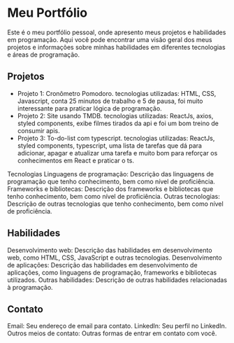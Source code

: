 # Meu Portfólio
Este é o meu portfólio pessoal, onde apresento meus projetos e habilidades em programação. Aqui você pode encontrar uma visão geral dos meus projetos e informações sobre minhas habilidades em diferentes tecnologias e áreas de programação.

## Projetos
<ul>
  <li>Projeto 1: Cronômetro Pomodoro. tecnologias utilizadas: HTML, CSS, Javascript, conta 25 minutos de trabalho e 5 de pausa, foi muito interessante para praticar lógica de programação.</li>
  <li>Projeto 2: Site usando TMDB. tecnologias utilizadas: ReactJs, axios, styled components, exibe filmes tirados da api e foi um bom treino de consumir apis.</li>
  <li>Projeto 3: To-do-list com typescript. tecnologias utilizadas: ReactJs, styled components, typescript, uma lista de tarefas que dá para adicionar, apagar e atualizar uma tarefa e muito bom para reforçar os conhecimentos em React e praticar o ts.</li>
</ul>


Tecnologias
Linguagens de programação: Descrição das linguagens de programação que tenho conhecimento, bem como nível de proficiência.
Frameworks e bibliotecas: Descrição dos frameworks e bibliotecas que tenho conhecimento, bem como nível de proficiência.
Outras tecnologias: Descrição de outras tecnologias que tenho conhecimento, bem como nível de proficiência.
## Habilidades
Desenvolvimento web: Descrição das habilidades em desenvolvimento web, como HTML, CSS, JavaScript e outras tecnologias.
Desenvolvimento de aplicações: Descrição das habilidades em desenvolvimento de aplicações, como linguagens de programação, frameworks e bibliotecas utilizados.
Outras habilidades: Descrição de outras habilidades relacionadas à programação.
## Contato
Email: Seu endereço de email para contato.
LinkedIn: Seu perfil no LinkedIn.
Outros meios de contato: Outras formas de entrar em contato com você.
